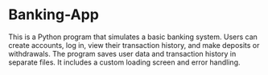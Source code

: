 # Banking-App
This is a Python program that simulates a basic banking system. Users can create accounts, log in, view their transaction history, and make deposits or withdrawals. The program saves user data and transaction history in separate files. It includes a custom loading screen and error handling.
